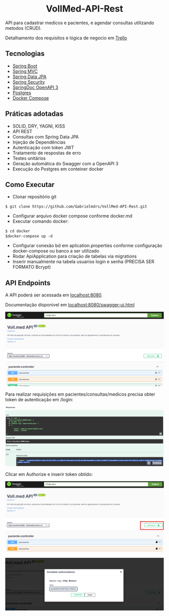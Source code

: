 <h1 align="center">
  VollMed-API-Rest
</h1>



API para cadastrar medicos e pacientes, e agendar consultas utilizando metodos (CRUD).

Detalhamento dos requisitos e lógica de negocio em [Trello](https://trello.com/invite/b/oBUBd2Sx/ATTI0a961eda1bb14b2f46b09abfcc2dfbf222575840/api-voll-med)

## Tecnologias

- [Spring Boot](https://spring.io/projects/spring-boot)
- [Spring MVC](https://docs.spring.io/spring-framework/reference/web/webmvc.html)
- [Spring Data JPA](https://spring.io/projects/spring-data-jpa)
- [Spring Security](https://spring.io/projects/spring-security)
- [SpringDoc OpenAPI 3](https://springdoc.org/v2/#spring-webflux-support)
- [Postgres](https://www.postgresql.org/)
- [Docker Compose](https://docs.docker.com/compose/)

## Práticas adotadas

- SOLID, DRY, YAGNI, KISS
- API REST
- Consultas com Spring Data JPA
- Injeção de Dependências
- Autenticação com token JWT
- Tratamento de respostas de erro
- Testes unitários
- Geração automática do Swagger com a OpenAPI 3
- Execução do Postgres em conteiner docker

## Como Executar

- Clonar repositório git
```
$ git clone https://github.com/Gabrielmdrs/VollMed-API-Rest.git
```
- Configurar arquivo docker compose conforme docker.md
- Executar comando docker:
```
$ cd docker
$docker-compose up -d
```
- Configurar conexão bd em aplication.properties conforme configuração 
docker-compose ou banco a ser utilizado
- Rodar ApiApplication para criação de tabelas via migrations
- Inserir manualmente na tabela usuarios login e senha (PRECISA SER FORMATO Bcrypt)




## API Endpoints
A API poderá ser acessada em [localhost:8080](http://localhost:8080).

Documentação disponivel em [localhost:8080/swagger-ui.html](http://localhost:8080/swagger-ui.html)

![img.png](images/img.png)

Para realizar requisições em pacientes/consultas/medicos precisa obter token de autenticação em /login:

![img_1.png](images/img_1.png)

Clicar em Authorize e inserir token obtido:

![img_3.png](images/img_3.png)

![img_4.png](images/img_4.png)
